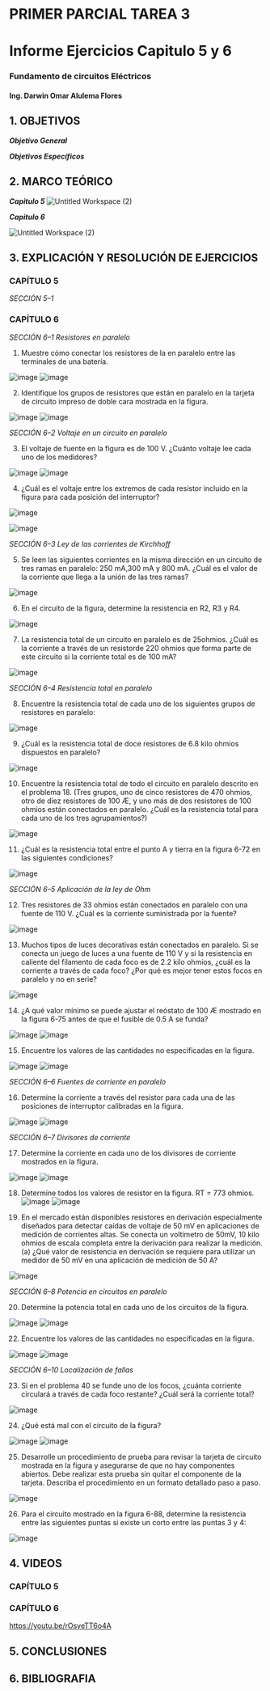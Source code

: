 # PRIMER PARCIAL TAREA 3

# Informe Ejercicios Capitulo 5 y 6
### Fundamento de circuitos Eléctricos 
#### Ing. Darwin Omar Alulema Flores


## 1. OBJETIVOS

***Objetivo General***

 ***Objetivos Específicos***
 
  ## 2. MARCO TEÓRICO
 
***Capitulo 5***
![Untitled Workspace (2)](https://user-images.githubusercontent.com/94129932/143504295-fa52e587-6165-4127-83a7-71f7c3d9c16d.png)

***Capitulo 6***

![Untitled Workspace (2)](https://user-images.githubusercontent.com/94129932/143504302-10a0f62e-236e-44cf-a838-65aea14ca2cb.png)

## 3. EXPLICACIÓN Y RESOLUCIÓN DE EJERCICIOS


### CAPÍTULO 5

*SECCIÓN 5–1*

### CAPÍTULO 6
*SECCIÓN 6–1 Resistores en paralelo*
 1. Muestre cómo conectar los resistores de la en paralelo entre las terminales de una batería.

![image](https://user-images.githubusercontent.com/93794279/143321767-1842026c-c2e2-4160-9722-a4d267cb91c7.png)
![image](https://user-images.githubusercontent.com/93794279/143321821-8bd4cb7f-02d2-46ac-bae1-d657171ce6b2.png)

 2. Identifique los grupos de resistores que están en paralelo en la tarjeta de circuito impreso de doble cara mostrada en la figura.

![image](https://user-images.githubusercontent.com/93794279/143321853-efc79621-321c-405b-b86d-7fa3d9455428.png)
![image](https://user-images.githubusercontent.com/93794279/143321898-15b36979-2061-4cfb-bd3f-3ada225928f4.png)

 *SECCIÓN 6–2 Voltaje en un circuito en paralelo*
 
 3. El voltaje de fuente en la figura es de 100 V. ¿Cuánto voltaje lee cada uno de los medidores?

![image](https://user-images.githubusercontent.com/93794279/143321985-5658323e-3b2c-4871-843b-7bf2ee74a0bb.png)
![image](https://user-images.githubusercontent.com/93794279/143322019-83c86fe5-4738-40a2-b18a-bde10f265b81.png)

4. ¿Cuál es el voltaje entre los extremos de cada resistor incluido en la figura para cada posición del interruptor?

![image](https://user-images.githubusercontent.com/93794279/143322041-67a806a1-6d94-4f05-9d40-8713c0f3ec40.png)

![image](https://user-images.githubusercontent.com/93794279/143322093-39eecd7a-e5d9-4b0f-9bca-6f56bc7f5046.png)

*SECCIÓN 6–3 Ley de las corrientes de Kirchhoff*

 5. Se leen las siguientes corrientes en la misma dirección en un circuito de tres ramas en paralelo: 250 mA,300 mA y 800 mA. ¿Cuál es el valor de la corriente que llega a la unión de las tres ramas?

![image](https://user-images.githubusercontent.com/93794279/143322363-e880cf39-c5da-4ee8-b239-fe5c1acd9a53.png)

 6. En el circuito de la figura, determine la resistencia en R2, R3 y R4.
 
 ![image](https://user-images.githubusercontent.com/93794279/143322416-b4afb9e1-93b9-4760-a397-081f70f5d302.png)

 7. La resistencia total de un circuito en paralelo es de 25ohmios. ¿Cuál es la corriente a través de un resistorde 220 ohmios que forma parte de este circuito si la corriente total es de 100 mA?

![image](https://user-images.githubusercontent.com/93794279/143322445-26336fdc-17eb-4feb-a24f-aba896a78160.png)

  *SECCIÓN 6–4 Resistencia total en paralelo*
  
 8. Encuentre la resistencia total de cada uno de los siguientes grupos de resistores en paralelo:

![image](https://user-images.githubusercontent.com/93794279/143322479-ed9d4404-bcd7-46dd-a6c5-6aa5553d8621.png)

 9. ¿Cuál es la resistencia total de doce resistores de 6.8 kilo ohmios dispuestos en paralelo?

![image](https://user-images.githubusercontent.com/93794279/143322529-7a388f5e-70dc-4416-a1c1-f23be435d782.png)

 10. Encuentre la resistencia total de todo el circuito en paralelo descrito en el problema 18.
 (Tres grupos, uno de cinco resistores de 470 ohmios, otro de diez resistores de 100 Æ, y uno más de dos resistores de 100 ohmios están conectados en paralelo. ¿Cuál es la resistencia total para cada uno de los tres agrupamientos?)
 
 ![image](https://user-images.githubusercontent.com/93794279/143322571-3214319e-cbd4-4786-b042-dcbcc537156d.png)

 11. ¿Cuál es la resistencia total entre el punto A y tierra en la figura 6-72 en las siguientes condiciones?

![image](https://user-images.githubusercontent.com/93794279/143322602-c90c1b34-2ccb-4126-9c1e-0887de0e5a5a.png)

*SECCIÓN 6–5 Aplicación de la ley de Ohm*

 12. Tres resistores de 33 ohmios están conectados en paralelo con una fuente de 110 V. ¿Cuál es la corriente suministrada por la fuente?

![image](https://user-images.githubusercontent.com/93794279/143322631-16b9f67d-b90c-48a3-87cc-db88ff8693fc.png)

 13. Muchos tipos de luces decorativas están conectados en paralelo. Si se conecta un juego de luces a una fuente de 110 V y si la resistencia en caliente del filamento de cada foco es de 2.2 kilo ohmios, ¿cuál es la corriente a través de cada foco? ¿Por qué es mejor tener estos focos en paralelo y no en serie?

![image](https://user-images.githubusercontent.com/93794279/143322663-2c456a30-5ce5-4f64-a0f6-1ed53620b87a.png)

 14. ¿A qué valor mínimo se puede ajustar el reóstato de 100 Æ mostrado en la figura 6-75 antes de que el fusible de 0.5 A se funda?

![image](https://user-images.githubusercontent.com/93794279/143322714-1ab66b53-dee4-4363-803c-3f62cf8e5fbe.png)
![image](https://user-images.githubusercontent.com/93794279/143322696-9f09b423-1d0e-4b9f-a747-aad90def9c20.png)

 15. Encuentre los valores de las cantidades no especificadas en la figura.

![image](https://user-images.githubusercontent.com/93794279/143322761-965f106a-c695-41a3-841d-6e574f783e55.png)
![image](https://user-images.githubusercontent.com/93794279/143322816-1b99c94c-9818-4e72-abb1-30d68d3da5ee.png)

*SECCIÓN 6–6 Fuentes de corriente en paralelo*

 16. Determine la corriente a través del resistor para cada una de las posiciones de interruptor calibradas en la figura.

![image](https://user-images.githubusercontent.com/93794279/143322874-6ccd5ed6-3170-4703-bad2-35e6702e412c.png)
![image](https://user-images.githubusercontent.com/93794279/143322860-0d7a98c5-0493-45c2-921c-696f5e1e3f7b.png)

 *SECCIÓN 6–7 Divisores de corriente*
 
 17. Determine la corriente en cada uno de los divisores de corriente mostrados en la figura.

![image](https://user-images.githubusercontent.com/93794279/143322905-d13a9e5a-49fb-44d7-b240-cc39f5f65792.png)
![image](https://user-images.githubusercontent.com/93794279/143322943-80f0cd1e-fcac-4e40-aaed-7e6cdb8c41d9.png)

 18. Determine todos los valores de resistor en la figura. RT = 773 ohmios.
![image](https://user-images.githubusercontent.com/93794279/143322965-6b832ac8-fc5c-4855-b880-ed6dc54525d3.png)
![image](https://user-images.githubusercontent.com/93794279/143323009-cf8a0557-6ad8-4178-b566-933e1354c44d.png)

 19. En el mercado están disponibles resistores en derivación especialmente diseñados para detectar caídas de voltaje de 50 mV en aplicaciones de medición de corrientes altas. Se conecta un voltímetro de 50mV, 10 kilo ohmios de escala completa entre la derivación para realizar la medición.
   (a) ¿Qué valor de resistencia en derivación se requiere para utilizar un medidor de 50 mV en una
aplicación de medición de 50 A?

![image](https://user-images.githubusercontent.com/93794279/143323035-35576ab2-7f87-46fb-90d7-1380f638f50d.png)

 *SECCIÓN 6–8 Potencia en circuitos en paralelo*
 
 20. Determine la potencia total en cada uno de los circuitos de la figura.

![image](https://user-images.githubusercontent.com/93794279/143323068-5c1db812-5699-4586-9766-aaf2328cafdb.png)
![image](https://user-images.githubusercontent.com/93794279/143323090-ce369d91-d8d3-4059-9529-2c8d9ff8f3f3.png)

 22. Encuentre los valores de las cantidades no especificadas en la figura. 
 
 ![image](https://user-images.githubusercontent.com/93794279/143323131-abedcc15-b18f-439a-8790-48b9da96b4d9.png)
![image](https://user-images.githubusercontent.com/93794279/143323160-54b31304-592d-4835-b956-ddbbfafd76ae.png)

 *SECCIÓN 6–10 Localización de fallas*
 
 23. Si en el problema 40 se funde uno de los focos, ¿cuánta corriente circulará a través de cada foco restante? ¿Cuál será la corriente total?

![image](https://user-images.githubusercontent.com/93794279/143323179-eafc131a-ef2b-45ca-a5c4-ec0864427e22.png)

 24. ¿Qué está mal con el circuito de la figura?

![image](https://user-images.githubusercontent.com/93794279/143323222-ac04acf7-b2cc-4d50-b299-69ffd02ba4ec.png)
![image](https://user-images.githubusercontent.com/93794279/143323204-848c950b-5f3c-4b7b-b3fa-6f83252755b7.png)

 25. Desarrolle un procedimiento de prueba para revisar la tarjeta de circuito mostrada en la figura y asegurarse de que no hay componentes abiertos. Debe realizar esta prueba sin quitar el componente de la tarjeta. Describa el procedimiento en un formato detallado paso a paso.

![image](https://user-images.githubusercontent.com/93794279/143323253-b7d7f252-2270-4c11-8856-879c648fa630.png)

 26. Para el circuito mostrado en la figura 6-88, determine la resistencia entre las siguientes puntas si existe un corto entre las puntas 3 y 4:

![image](https://user-images.githubusercontent.com/93794279/143323285-22b9507c-7d38-4f58-a92a-37d324b6b0da.png)


 ## 4. VIDEOS

### CAPÍTULO 5



### CAPÍTULO 6

https://youtu.be/rOsyeTT6o4A

## 5. CONCLUSIONES

## 6. BIBLIOGRAFIA
